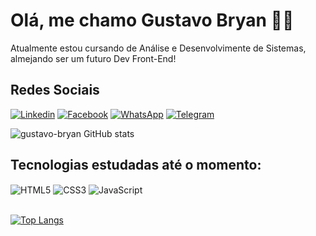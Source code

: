 # Olá, me chamo Gustavo Bryan 👋🏻
Atualmente estou cursando de Análise e Desenvolvimente de Sistemas, almejando ser um futuro Dev Front-End!
<br/>

## Redes Sociais
[![Linkedin](https://img.shields.io/badge/LinkedIn-0077B5?style=for-the-badge&logo=linkedin&logoColor=white)](https://www.linkedin.com/in/gustavo-bryan-2864b1227/)
[![Facebook](https://img.shields.io/badge/Facebook-1877F2?style=for-the-badge&logo=facebook&logoColor=white)](https://www.facebook.com/gusatvobryan400)
[![WhatsApp](https://img.shields.io/badge/WhatsApp-25D366?style=for-the-badge&logo=whatsapp&logoColor=white)](https://api.whatsapp.com/send?phone=5535992050423&text=Olá%20Gustavo!%20Tudo%20Bem?%20Dei%20uma%20olhada%20no%20seu%20Github%20e%20estou%20fazendo%20contato!)
[![Telegram](https://img.shields.io/badge/Telegram-2CA5E0?style=for-the-badge&logo=telegram&logoColor=white)](https://t.me/Gustavo_Bryan)
<br/>

![gustavo-bryan GitHub stats](https://github-readme-stats.vercel.app/api?username=gustavo-bryan&show_icons=true&theme=dracula)

## Tecnologias estudadas até o momento:
<div style='display: inline_block'>
  <img align='center' src='https://img.shields.io/badge/HTML5-E34F26?style=for-the-badge&logo=html5&logoColor=white' alt='HTML5'/>
  <img align='center' src='https://img.shields.io/badge/CSS3-1572B6?style=for-the-badge&logo=css3&logoColor=white' alt='CSS3'/>
  <img align='center' src='https://img.shields.io/badge/JavaScript-F7DF1E?style=for-the-badge&logo=javascript&logoColor=black' alt='JavaScript'/>
</div>
<br/>

[![Top Langs](https://github-readme-stats.vercel.app/api/top-langs/?username=gustavo-bryan)](https://github.com/gustavo-bryan/github-readme-stats)
